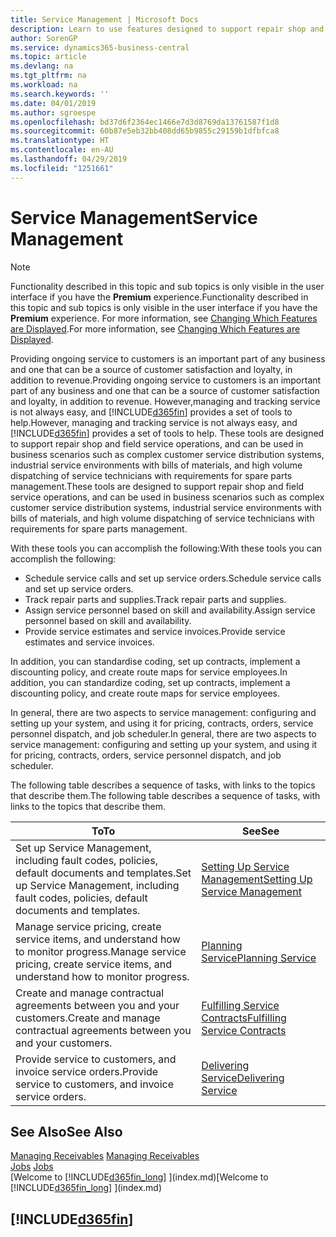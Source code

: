 ```yaml
---
title: Service Management | Microsoft Docs
description: Learn to use features designed to support repair shop and field service operations.
author: SorenGP
ms.service: dynamics365-business-central
ms.topic: article
ms.devlang: na
ms.tgt_pltfrm: na
ms.workload: na
ms.search.keywords: ''
ms.date: 04/01/2019
ms.author: sgroespe
ms.openlocfilehash: bd37d6f2364ec1466e7d3d8769da13761587f1d8
ms.sourcegitcommit: 60b87e5eb32bb408dd65b9855c29159b1dfbfca8
ms.translationtype: HT
ms.contentlocale: en-AU
ms.lasthandoff: 04/29/2019
ms.locfileid: "1251661"
---
```

# <a name="service-management"></a><span data-ttu-id="353ef-103">Service Management</span><span class="sxs-lookup"><span data-stu-id="353ef-103">Service Management</span></span>
> [!NOTE]
> <span data-ttu-id="353ef-104">Functionality described in this topic and sub topics is only visible in the user interface if you have the **Premium** experience.</span><span class="sxs-lookup"><span data-stu-id="353ef-104">Functionality described in this topic and sub topics is only visible in the user interface if you have the **Premium** experience.</span></span> <span data-ttu-id="353ef-105">For more information, see [Changing Which Features are Displayed](ui-experiences.md).</span><span class="sxs-lookup"><span data-stu-id="353ef-105">For more information, see [Changing Which Features are Displayed](ui-experiences.md).</span></span>

<span data-ttu-id="353ef-106">Providing ongoing service to customers is an important part of any business and one that can be a source of customer satisfaction and loyalty, in addition to revenue.</span><span class="sxs-lookup"><span data-stu-id="353ef-106">Providing ongoing service to customers is an important part of any business and one that can be a source of customer satisfaction and loyalty, in addition to revenue.</span></span> <span data-ttu-id="353ef-107">However,managing and tracking service is not always easy, and [!INCLUDE[d365fin](includes/d365fin_md.md)] provides a set of tools to help.</span><span class="sxs-lookup"><span data-stu-id="353ef-107">However, managing and tracking service is not always easy, and [!INCLUDE[d365fin](includes/d365fin_md.md)] provides a set of tools to help.</span></span> <span data-ttu-id="353ef-108">These tools are designed to support repair shop and field service operations, and can be used in business scenarios such as complex customer service distribution systems, industrial service environments with bills of materials, and high volume dispatching of service technicians with requirements for spare parts management.</span><span class="sxs-lookup"><span data-stu-id="353ef-108">These tools are designed to support repair shop and field service operations, and can be used in business scenarios such as complex customer service distribution systems, industrial service environments with bills of materials, and high volume dispatching of service technicians with requirements for spare parts management.</span></span>  

 <span data-ttu-id="353ef-109">With these tools you can accomplish the following:</span><span class="sxs-lookup"><span data-stu-id="353ef-109">With these tools you can accomplish the following:</span></span>  

* <span data-ttu-id="353ef-110">Schedule service calls and set up service orders.</span><span class="sxs-lookup"><span data-stu-id="353ef-110">Schedule service calls and set up service orders.</span></span>  
* <span data-ttu-id="353ef-111">Track repair parts and supplies.</span><span class="sxs-lookup"><span data-stu-id="353ef-111">Track repair parts and supplies.</span></span>  
* <span data-ttu-id="353ef-112">Assign service personnel based on skill and availability.</span><span class="sxs-lookup"><span data-stu-id="353ef-112">Assign service personnel based on skill and availability.</span></span>  
* <span data-ttu-id="353ef-113">Provide service estimates and service invoices.</span><span class="sxs-lookup"><span data-stu-id="353ef-113">Provide service estimates and service invoices.</span></span>  

<span data-ttu-id="353ef-114">In addition, you can standardise coding, set up contracts, implement a discounting policy, and create route maps for service employees.</span><span class="sxs-lookup"><span data-stu-id="353ef-114">In addition, you can standardize coding, set up contracts, implement a discounting policy, and create route maps for service employees.</span></span>  

<span data-ttu-id="353ef-115">In general, there are two aspects to service management: configuring and setting up your system, and using it for pricing, contracts, orders, service personnel dispatch, and job scheduler.</span><span class="sxs-lookup"><span data-stu-id="353ef-115">In general, there are two aspects to service management: configuring and setting up your system, and using it for pricing, contracts, orders, service personnel dispatch, and job scheduler.</span></span>  

<span data-ttu-id="353ef-116">The following table describes a sequence of tasks, with links to the topics that describe them.</span><span class="sxs-lookup"><span data-stu-id="353ef-116">The following table describes a sequence of tasks, with links to the topics that describe them.</span></span>   

|<span data-ttu-id="353ef-117">**To**</span><span class="sxs-lookup"><span data-stu-id="353ef-117">**To**</span></span>|<span data-ttu-id="353ef-118">**See**</span><span class="sxs-lookup"><span data-stu-id="353ef-118">**See**</span></span>|  
|------------|-------------|  
|<span data-ttu-id="353ef-119">Set up Service Management, including fault codes, policies, default documents and templates.</span><span class="sxs-lookup"><span data-stu-id="353ef-119">Set up Service Management, including fault codes, policies, default documents and templates.</span></span>|[<span data-ttu-id="353ef-120">Setting Up Service Management</span><span class="sxs-lookup"><span data-stu-id="353ef-120">Setting Up Service Management</span></span>](service-setup-service.md)|  
|<span data-ttu-id="353ef-121">Manage service pricing, create service items, and understand how to monitor progress.</span><span class="sxs-lookup"><span data-stu-id="353ef-121">Manage service pricing, create service items, and understand how to monitor progress.</span></span>|[<span data-ttu-id="353ef-122">Planning Service</span><span class="sxs-lookup"><span data-stu-id="353ef-122">Planning Service</span></span>](service-plan-service.md)|  
|<span data-ttu-id="353ef-123">Create and manage contractual agreements between you and your customers.</span><span class="sxs-lookup"><span data-stu-id="353ef-123">Create and manage contractual agreements between you and your customers.</span></span>|[<span data-ttu-id="353ef-124">Fulfilling Service Contracts</span><span class="sxs-lookup"><span data-stu-id="353ef-124">Fulfilling Service Contracts</span></span>](service-fulfill-service-contracts.md)|  
|<span data-ttu-id="353ef-125">Provide service to customers, and invoice service orders.</span><span class="sxs-lookup"><span data-stu-id="353ef-125">Provide service to customers, and invoice service orders.</span></span>|[<span data-ttu-id="353ef-126">Delivering Service</span><span class="sxs-lookup"><span data-stu-id="353ef-126">Delivering Service</span></span>](service-deliver-service.md)|  

## <a name="see-also"></a><span data-ttu-id="353ef-127">See Also</span><span class="sxs-lookup"><span data-stu-id="353ef-127">See Also</span></span>  
<span data-ttu-id="353ef-128">[Managing Receivables](receivables-manage-receivables.md) </span><span class="sxs-lookup"><span data-stu-id="353ef-128">[Managing Receivables](receivables-manage-receivables.md) </span></span>  
<span data-ttu-id="353ef-129">[Jobs](projects-how-create-jobs.md) </span><span class="sxs-lookup"><span data-stu-id="353ef-129">[Jobs](projects-how-create-jobs.md) </span></span>  
<span data-ttu-id="353ef-130">[Welcome to [!INCLUDE[d365fin_long](includes/d365fin_long_md.md)] ](index.md)</span><span class="sxs-lookup"><span data-stu-id="353ef-130">[Welcome to [!INCLUDE[d365fin_long](includes/d365fin_long_md.md)] ](index.md)</span></span>

## [!INCLUDE[d365fin](includes/free_trial_md.md)]  
